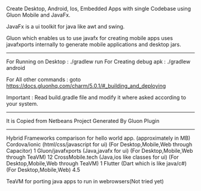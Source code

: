 Create Desktop, Android, Ios, Embedded Apps with single Codebase using Gluon Mobile and JavaFx.

JavaFx is a ui toolkit for java like awt and swing.

Gluon which enables us to use javafx for creating mobile apps uses javafxports internally to generate mobile applications and desktop jars.


_________________________________________________________

For Running on Desktop : ./gradlew run
For Creating debug apk : ./gradlew android

For All other commands : goto https://docs.gluonhq.com/charm/5.0.1/#_building_and_deploying

Important : Read build.gradle file and modify it where asked according to your system.

_________________________________________________________

It is Copied from Netbeans Project Generated By Gluon Plugin
_________________________________________________________



Hybrid Frameworks comparison for hello world app.
																											(approximately in MB)
Cordova/ionic		(html/css/javascript for ui)	(For Desktop,Mobile,Web through Capacitor)						1
Gluon/javafxports	(Java,javafx for ui)			(For Desktop,Mobile,Web through TeaVM)							12
CrossMobile.tech	(Java,ios like classes for ui)	(For Desktop,Mobile,Web through TeaVM)							1
Flutter 			(Dart which is like java/c#)	(For Desktop,Mobile,Web)										4.5


TeaVM for porting java apps to run in webrowsers(Not tried yet)
		
